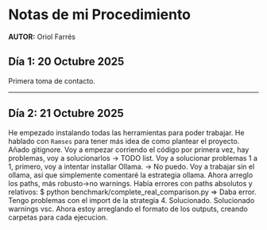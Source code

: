 # Notas de mi Procedimiento

**AUTOR:** Oriol Farrés

## Día 1: 20 Octubre 2025

Primera toma de contacto.


---


## Día 2: 21 Octubre 2025

He empezado instalando todas las herramientas para poder trabajar.
He hablado con ``Ramses`` para tener más idea de como plantear el proyecto.
Añado gitignore.
Voy a empezar corriendo el código por primera vez, hay problemas, voy a solucionarlos -> TODO list.
Voy a solucionar problemas 1 a 1, primero, voy a intentar installar Ollama. -> No puedo.
Voy a trabajar sin el ollama, así que simplemente comentaré la estrategia ollama.
Ahora arreglo los paths, más robusto->no warnings. Había errores con paths absolutos y relativos: 
    $ python benchmark/complete_real_comparison.py => Daba error.
Tengo problemas con el import de la strategia 4. Solucionado.
Solucionado warnings vsc.
Ahora estoy arreglando el formato de los outputs, creando carpetas para cada ejecucion.

